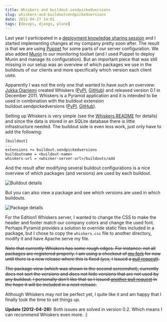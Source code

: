 ```yaml
---
title: Whiskers and buildout.sendpickedversions
slug: whiskers-and-buildoutsendpickedversions
date: 2012-04-27 14:01
tags: [devops, django, plone]
---
```


Last year I participated in a
[deployment knowledge sharing session](/weblog/2011/06/20/deployment-knowledge-sharing-session/)
and I started implementing changes at my company pretty soon
after. The result is that we are using
[Puppet](http://puppetlabs.com/) for some parts of our server
configuration. We also added [Munin](http://munin-monitoring.org/) to
our monitoring toolset (and I used Puppet to deploy Munin and manage
its configuration). But an important piece that was still missing in
our setup was an overview of which packages we use in the buildouts of
our clients and more specifically which version each client uses.

Apparently I was not the only one that wanted to have such an
overview: [Jukka Ojaniemi](http://twitter.com/jukkao) created Whiskers
([PyPI](http://pypi.python.org/pypi/whiskers/),
[GitHub](http://github.com/pingviini/whiskers)) and released version
0.1 in December 2011. Whiskers is a Pyramid application and it is
intended to be used in combination with the buildout extension
buildout.sendpickedversions
([PyPI](http://pypi.python.org/pypi/buildout.sendpickedversions),
[GitHub](http://github.com/pingviini/buildout.sendpickedversions)).

Setting up Whiskers is very simple (see the
[Whiskers README](https://github.com/pingviini/whiskers#readme) for
details) and since the data is stored in an SQLite database there is
little infrastructure needed. The buildout side is even less work,
just only have to add the following:

    [buildout]
    ...
    extensions += buildout.sendpickedversions
    buildoutname = <buildout-name>
    whiskers-url = <whisker-server-url>/buildouts/add

And the result after modifying several buildout configurations is a
nice overview of which packages (and versions) are used by each
buildout.

![Buildout details](/images/edition1-whiskers-buildout-details.png
 "Buildout details")

But you can also view a package and see which versions are used in
which buildouts.

![Package details](/images/edition1-whiskers-package-details.png
 "Package details")

For the Edition1 Whiskers server, I wanted to change the CSS to make
the header and footer match our company colors and change the used
font. Perhaps Pyramid provides a solution to override static files
included in a package, but I chose to copy the `whiskers.css` file to
another directory, modify it and have Apache serve my file.

<s><p>Note that currently Whiskers has some rough edges. For
instance: not all packages are registered properly. I am using a
checkout of <a href="https://github.com/markvl/whiskers">my fork</a>
for now until there is a new release where this is fixed (yes, I
issued a <a href="https://github.com/pingviini/whiskers/pull/2">pull
request</a>).</p></s>

<s><p>The package view (which was shown in the second screenshot),
currently does not sort the versions and does not hide versions that
are not used by any buildout. I personally don't like that so I issued
<a href="https://github.com/pingviini/whiskers/pull/3">another pull
request</a> in the hope it will be included in a next
release.</p></s>

Although Whiskers may not be perfect yet, I quite like it and am happy
that I finally took the time to set things up.

**Update (2012-04-28):** Both issues are solved in version 0.2. Which
means I can recommend Whiskers even more. :)
